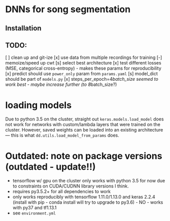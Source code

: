 # DNNs for song segmentation


## Installation

## TODO:
[ ] clean up and git-ize
[x] use data from multiple recordings for training
[-] memoize/speed up cwt
[s] select best architecture
[x] test different losses (MSE, categorical cross-entropy) - makes these params for reproducibility
[x] predict should use `power_only` param from `params.yaml`
[s] model_dict should be part of `models.py`
[x] steps_per_epoch=4*batch_size seemed to work best - maybe increase further (to 8*batch_size?)

# loading models
Due to python 3.5 on the cluster, straight out `keras.models.load_model` does not work for networks with custom/lambda layers that were trained on the cluster. However, saved weights can be loaded into an existing architecture — this is what `dd.utils.load_model_from_params` does.


# Outdated: note on package versions (outdated - update!!)
- tensorflow w/ gpu on the cluster only works with python 3.5 for now due to constraints on CUDA/CUDNN library versions I think.
- requires py3.5.2+ for all dependencies to work
- only works reproducibly with tensorflow 1.11.0/1.13.0 and keras 2.2.4 (install with pip - conda install will try to upgrade to py3.6) - NO - works with py37 and tf1.13.1
- see `environment.yml`

